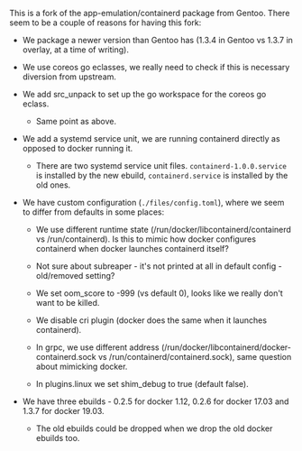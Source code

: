 This is a fork of the app-emulation/containerd package from
Gentoo. There seem to be a couple of reasons for having this fork:

- We package a newer version than Gentoo has (1.3.4 in Gentoo vs 1.3.7
  in overlay, at a time of writing).

- We use coreos go eclasses, we really need to check if this is
  necessary diversion from upstream.

- We add src_unpack to set up the go workspace for the coreos go
  eclass.

  - Same point as above.

- We add a systemd service unit, we are running containerd directly as
  opposed to docker running it.

  - There are two systemd service unit files.
    `containerd-1.0.0.service` is installed by the new ebuild,
    `containerd.service` is installed by the old ones.

- We have custom configuration (`./files/config.toml`), where we seem
  to differ from defaults in some places:

  - We use different runtime state
    (/run/docker/libcontainerd/containerd vs /run/containerd). Is this
    to mimic how docker configures containerd when docker launches
    containerd itself?

  - Not sure about subreaper - it's not printed at all in default
    config - old/removed setting?

  - We set oom_score to -999 (vs default 0), looks like we really
    don't want to be killed.

  - We disable cri plugin (docker does the same when it launches
    containerd).

  - In grpc, we use different address
    (/run/docker/libcontainerd/docker-containerd.sock vs
    /run/containerd/containerd.sock), same question about mimicking
    docker.

  - In plugins.linux we set shim_debug to true (default false).

- We have three ebuilds - 0.2.5 for docker 1.12, 0.2.6 for docker
  17.03 and 1.3.7 for docker 19.03.

  - The old ebuilds could be dropped when we drop the old docker
    ebuilds too.
